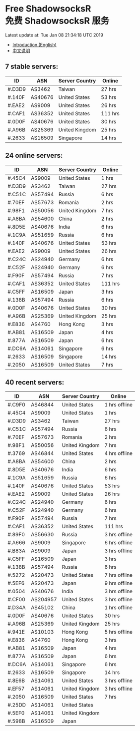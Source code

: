 # Free ShadowsocksR<br>免费 ShadowsocksR 服务

Latest update at: Tue Jan 08 21:34:18 UTC 2019

- [Introduction (English)](https://vision-network.readthedocs.io/en/latest/autossr/autossr.html)
- [中文说明](https://vision-network.readthedocs.io/zh_CN/latest/autossr/autossr.html)


## 7 stable servers:

| ID | ASN | Server Country | Online |
| ------ | ------ | ------ | ------ |
| #.D3D9 | AS3462 | Taiwan | 27 hrs |
| #.140F | AS40676 | United States | 53 hrs |
| #.EAE2 | AS9009 | United States | 26 hrs |
| #.CAF1 | AS36352 | United States | 111 hrs |
| #.0D0F | AS40676 | United States | 30 hrs |
| #.A96B | AS25369 | United Kingdom | 25 hrs |
| #.2633 | AS16509 | Singapore | 14 hrs |

## 24 online servers:

| ID | ASN | Server Country | Online |
| ------ | ------ | ------ | ------ |
| #.45C4 | AS9009 | United States | 1 hrs |
| #.D3D9 | AS3462 | Taiwan | 27 hrs |
| #.C51C | AS57494 | Russia | 6 hrs |
| #.70EF | AS57673 | Romania | 2 hrs |
| #.98F1 | AS50056 | United Kingdom | 7 hrs |
| #.A8BA | AS54600 | China | 2 hrs |
| #.8D5E | AS40676 | India | 6 hrs |
| #.1C9A | AS51659 | Russia | 6 hrs |
| #.140F | AS40676 | United States | 53 hrs |
| #.EAE2 | AS9009 | United States | 26 hrs |
| #.C24C | AS24940 | Germany | 6 hrs |
| #.C52F | AS24940 | Germany | 6 hrs |
| #.F90F | AS57494 | Russia | 7 hrs |
| #.CAF1 | AS36352 | United States | 111 hrs |
| #.C5FF | AS16509 | Japan | 3 hrs |
| #.138B | AS57494 | Russia | 6 hrs |
| #.0D0F | AS40676 | United States | 30 hrs |
| #.A96B | AS25369 | United Kingdom | 25 hrs |
| #.E836 | AS4760 | Hong Kong | 3 hrs |
| #.AB81 | AS16509 | Japan | 4 hrs |
| #.877A | AS16509 | Japan | 6 hrs |
| #.DC6A | AS14061 | Singapore | 6 hrs |
| #.2633 | AS16509 | Singapore | 14 hrs |
| #.2050 | AS16509 | United States | 7 hrs |

## 40 recent servers:

| ID | ASN | Server Country | Online |
| ------ | ------ | ------ | ------ |
| #.C9F0 | AS46844 | United States | 1 hrs offline |
| #.45C4 | AS9009 | United States | 1 hrs |
| #.D3D9 | AS3462 | Taiwan | 27 hrs |
| #.C51C | AS57494 | Russia | 6 hrs |
| #.70EF | AS57673 | Romania | 2 hrs |
| #.98F1 | AS50056 | United Kingdom | 7 hrs |
| #.3769 | AS46844 | United States | 4 hrs offline |
| #.A8BA | AS54600 | China | 2 hrs |
| #.8D5E | AS40676 | India | 6 hrs |
| #.1C9A | AS51659 | Russia | 6 hrs |
| #.140F | AS40676 | United States | 53 hrs |
| #.EAE2 | AS9009 | United States | 26 hrs |
| #.C24C | AS24940 | Germany | 6 hrs |
| #.C52F | AS24940 | Germany | 6 hrs |
| #.F90F | AS57494 | Russia | 7 hrs |
| #.CAF1 | AS36352 | United States | 111 hrs |
| #.89F0 | AS56630 | Russia | 3 hrs offline |
| #.A666 | AS9009 | Singapore | 6 hrs offline |
| #.B83A | AS9009 | Japan | 3 hrs offline |
| #.C5FF | AS16509 | Japan | 3 hrs |
| #.138B | AS57494 | Russia | 6 hrs |
| #.5272 | AS20473 | United States | 7 hrs offline |
| #.5EF6 | AS20473 | Japan | 9 hrs offline |
| #.0504 | AS40676 | India | 3 hrs offline |
| #.CF00 | AS204957 | United States | 3 hrs offline |
| #.D34A | AS45102 | China | 1 hrs offline |
| #.0D0F | AS40676 | United States | 30 hrs |
| #.A96B | AS25369 | United Kingdom | 25 hrs |
| #.941E | AS10103 | Hong Kong | 5 hrs offline |
| #.E836 | AS4760 | Hong Kong | 3 hrs |
| #.AB81 | AS16509 | Japan | 4 hrs |
| #.877A | AS16509 | Japan | 6 hrs |
| #.DC6A | AS14061 | Singapore | 6 hrs |
| #.2633 | AS16509 | Singapore | 14 hrs |
| #.8E6B | AS14061 | United States | 3 hrs offline |
| #.EF57 | AS14061 | United Kingdom | 3 hrs offline |
| #.2050 | AS16509 | United States | 7 hrs |
| #.25DD | AS14061 | United States | |
| #.5EF0 | AS14061 | United Kingdom | |
| #.598B | AS16509 | Japan | |


